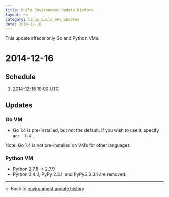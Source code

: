 ```yaml
---
title: Build Environment Update History
layout: en
category: linux_build_env_updates
date: 2014-12-16
---
```


This update affects only Go and Python VMs.

# 2014-12-16

## Schedule

1. [2014-12-16 19:00 UTC](http://everytimezone.com/#2014-12-16,420,cn3)

## Updates

### Go VM

- Go 1.4 is pre-installed, but not the default. If you wish to use it, specify `go: '1.4'`.

Note: Go 1.4 is not pre-installed on VMs for other languages.

### Python VM

- Python 2.7.8 → 2.7.9
- Python 3.4.0, PyPy 2.3.1, and PyPy3 2.3.1 are removed.

***

← Back to [environment update history](..)
